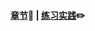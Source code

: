 #### [章节](https://course.rs/basic/variable.html)🦀	|	[练习实践](https://zh.practice.rs/variables.html):pencil2:

